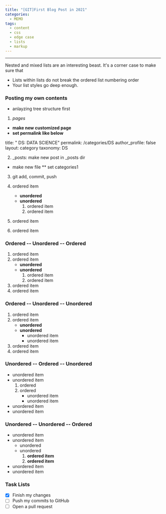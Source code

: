 ```yaml
---
title: "[GIT]First Blog Post in 2021"
categories:
  - MEMO
tags:
  - content
  - css
  - edge case
  - lists
  - markup
---
```

---

Nested and mixed lists are an interesting beast. It's a corner case to make sure that

* Lists within lists do not break the ordered list numbering order
* Your list styles go deep enough.


### Posting my own contents
* anlayzing tree structure first


1. _pages_
  * **make new customized page**
  * **set permalink like below**

  title: " DS: DATA SCIENCE"
  permalink: /categories/DS
  author_profile: false
  layout: category
  taxonomy: DS 

2. _posts: make new post in _posts dir
  * make new file
  ** set categories1


3. git add, commit, push











2. ordered item 
   * **unordered**
   * **unordered** 
     1. ordered item
     2. ordered item
3. ordered item
4. ordered item




### Ordered -- Unordered -- Ordered

1. ordered item
2. ordered item 
   * **unordered**
   * **unordered** 
     1. ordered item
     2. ordered item
3. ordered item
4. ordered item

### Ordered -- Unordered -- Unordered

1. ordered item
2. ordered item 
   * **unordered**
   * **unordered** 
     * unordered item
     * unordered item
3. ordered item
4. ordered item

### Unordered -- Ordered -- Unordered

* unordered item
* unordered item 
  1. ordered
  2. ordered 
     * unordered item
     * unordered item
* unordered item
* unordered item

### Unordered -- Unordered -- Ordered

* unordered item
* unordered item 
  * unordered
  * unordered 
    1. **ordered item**
    2. **ordered item**
* unordered item
* unordered item

### Task Lists

- [x] Finish my changes
- [ ] Push my commits to GitHub
- [ ] Open a pull request

